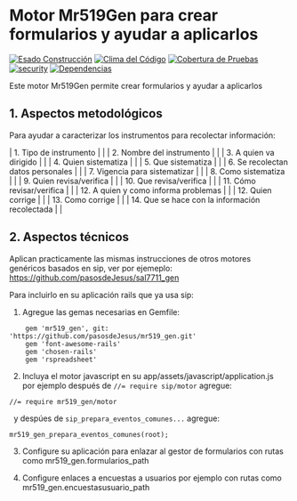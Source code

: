 # Motor Mr519Gen para crear formularios y ayudar a aplicarlos

[![Esado Construcción](https://api.travis-ci.org/pasosdeJesus/mr519_gen.svg?branch=master)](https://travis-ci.org/pasosdeJesus/mr519_gen) [![Clima del Código](https://codeclimate.com/github/pasosdeJesus/mr519_gen/badges/gpa.svg)](https://codeclimate.com/github/pasosdeJesus/mr519_gen) [![Cobertura de Pruebas](https://codeclimate.com/github/pasosdeJesus/mr519_gen/badges/coverage.svg)](https://codeclimate.com/github/pasosdeJesus/mr519_gen) [![security](https://hakiri.io/github/pasosdeJesus/mr519_gen/master.svg)](https://hakiri.io/github/pasosdeJesus/mr519_gen/master) [![Dependencias](https://gemnasium.com/pasosdeJesus/mr519_gen.svg)](https://gemnasium.com/pasosdeJesus/mr519_gen) 

Este motor Mr519Gen permite crear formularios y ayudar a aplicarlos

## 1. Aspectos metodológicos

Para ayudar a caracterizar los instrumentos para recolectar información:

| 1. Tipo de instrumento | |
| 2. Nombre del instrumento | |
| 3. A quien va dirigido | |
| 4. Quien sistematiza | |
| 5. Que sistematiza | |
| 6. Se recolectan datos personales | |
| 7. Vigencia para sistematizar | |
| 8. Como sistematiza | |
| 9. Quien revisa/verifica | |
| 10. Que revisa/verifica | |
| 11. Cómo revisar/verifica | |
| 12. A quien y como informa problemas | |
| 12. Quien corrige | |
| 13. Como corrige | |
| 14. Que se hace con la información recolectada | |


## 2. Aspectos técnicos

Aplican practicamente las mismas instrucciones de otros motores genéricos
basados en sip, ver por ejemeplo:
	https://github.com/pasosdeJesus/sal7711_gen

Para incluirlo en su aplicación rails que ya usa sip:
1. Agregue las gemas necesarias en Gemfile:
```
	gem 'mr519_gen', git: 'https://github.com/pasosdeJesus/mr519_gen.git'
	gem 'font-awesome-rails'
	gem 'chosen-rails'
	gem 'rspreadsheet'
```

2. Incluya el motor javascript en su app/assets/javascript/application.js
   por ejemplo después de ```//= require sip/motor``` agregue:
```
//= require mr519_gen/motor
```
   y despúes de ```sip_prepara_eventos_comunes...``` agregue:
```
mr519_gen_prepara_eventos_comunes(root);
```

3. Configure su aplicación para enlazar al gestor de formularios 
   con rutas como mr519_gen.formularios_path 

4. Configure enlaces a encuestas a usuarios por ejemplo con rutas como
   mr519_gen.encuestasusuario_path

